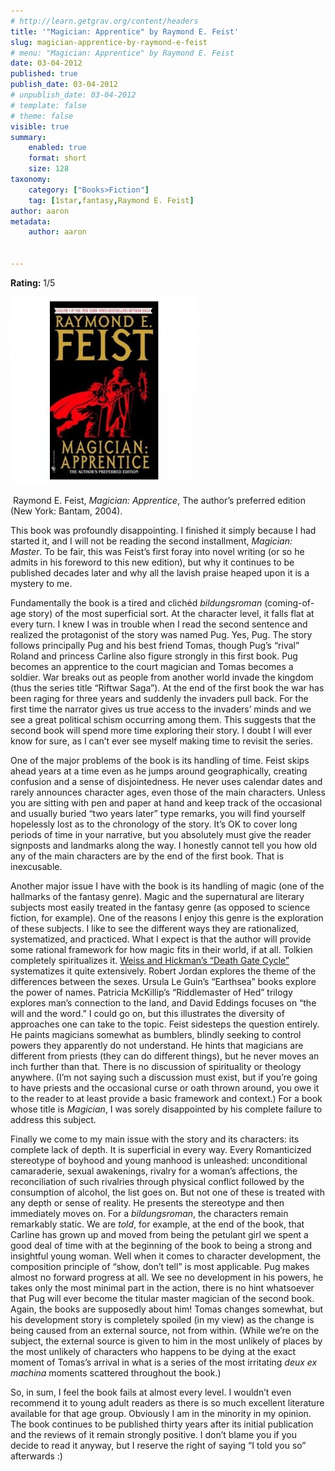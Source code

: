 ```yaml
---
# http://learn.getgrav.org/content/headers
title: '"Magician: Apprentice" by Raymond E. Feist'
slug: magician-apprentice-by-raymond-e-feist
# menu: "Magician: Apprentice" by Raymond E. Feist
date: 03-04-2012
published: true
publish_date: 03-04-2012
# unpublish_date: 03-04-2012
# template: false
# theme: false
visible: true
summary:
    enabled: true
    format: short
    size: 128
taxonomy:
    category: ["Books>Fiction"]
    tag: [1star,fantasy,Raymond E. Feist]
author: aaron
metadata:
    author: aaron


---
```


**Rating:** 1/5

![](cover-300x300.jpg "Magician: Apprentice")

 Raymond E. Feist, *Magician: Apprentice*, The author’s preferred edition (New York: Bantam, 2004).

This book was profoundly disappointing. I finished it simply because I had started it, and I will not be reading the second installment, *Magician: Master*. To be fair, this was Feist’s first foray into novel writing (or so he admits in his foreword to this new edition), but why it continues to be published decades later and why all the lavish praise heaped upon it is a mystery to me.

Fundamentally the book is a tired and clichéd *bildungsroman* (coming-of-age story) of the most superficial sort. At the character level, it falls flat at every turn. I knew I was in trouble when I read the second sentence and realized the protagonist of the story was named Pug. Yes, Pug. The story follows principally Pug and his best friend Tomas, though Pug’s “rival” Roland and princess Carline also figure strongly in this first book. Pug becomes an apprentice to the court magician and Tomas becomes a soldier. War breaks out as people from another world invade the kingdom (thus the series title “Riftwar Saga”). At the end of the first book the war has been raging for three years and suddenly the invaders pull back. For the first time the narrator gives us true access to the invaders’ minds and we see a great political schism occurring among them. This suggests that the second book will spend more time exploring their story. I doubt I will ever know for sure, as I can’t ever see myself making time to revisit the series.

One of the major problems of the book is its handling of time. Feist skips ahead years at a time even as he jumps around geographically, creating confusion and a sense of disjointedness. He never uses calendar dates and rarely announces character ages, even those of the main characters. Unless you are sitting with pen and paper at hand and keep track of the occasional and usually buried “two years later” type remarks, you will find yourself hopelessly lost as to the chronology of the story. It’s OK to cover long periods of time in your narrative, but you absolutely must give the reader signposts and landmarks along the way. I honestly cannot tell you how old any of the main characters are by the end of the first book. That is inexcusable.

Another major issue I have with the book is its handling of magic (one of the hallmarks of the fantasy genre). Magic and the supernatural are literary subjects most easily treated in the fantasy genre (as opposed to science fiction, for example). One of the reasons I enjoy this genre is the exploration of these subjects. I like to see the different ways they are rationalized, systematized, and practiced. What I expect is that the author will provide some rational framework for how magic fits in their world, if at all. Tolkien completely spiritualizes it. [Weiss and Hickman’s “Death Gate Cycle”](../the-death-gate-cycle-by-margaret-weis-tracy-hickman "The Death Gate Cycle by Margaret Weis & Tracy Hickman") systematizes it quite extensively. Robert Jordan explores the theme of the differences between the sexes. Ursula Le Guin’s “Earthsea” books explore the power of names. Patricia McKillip’s “Riddlemaster of Hed” trilogy explores man’s connection to the land, and David Eddings focuses on “the will and the word.” I could go on, but this illustrates the diversity of approaches one can take to the topic. Feist sidesteps the question entirely. He paints magicians somewhat as bumblers, blindly seeking to control powers they apparently do not understand. He hints that magicians are different from priests (they can do different things), but he never moves an inch further than that. There is no discussion of spirituality or theology anywhere. (I’m not saying such a discussion must exist, but if you’re going to have priests and the occasional curse or oath thrown around, you owe it to the reader to at least provide a basic framework and context.) For a book whose title is *Magician*, I was sorely disappointed by his complete failure to address this subject.

Finally we come to my main issue with the story and its characters: its complete lack of depth. It is superficial in every way. Every Romanticized stereotype of boyhood and young manhood is unleashed: unconditional camaraderie, sexual awakenings, rivalry for a woman’s affections, the reconciliation of such rivalries through physical conflict followed by the consumption of alcohol, the list goes on. But not one of these is treated with any depth or sense of reality. He presents the stereotype and then immediately moves on. For a *bildungsroman*, the characters remain remarkably static. We are *told*, for example, at the end of the book, that Carline has grown up and moved from being the petulant girl we spent a good deal of time with at the beginning of the book to being a strong and insightful young woman. Well when it comes to character development, the composition principle of “show, don’t tell” is most applicable. Pug makes almost no forward progress at all. We see no development in his powers, he takes only the most minimal part in the action, there is no hint whatsoever that Pug will ever become the titular master magician of the second book. Again, the books are supposedly about him! Tomas changes somewhat, but his development story is completely spoiled (in my view) as the change is being caused from an external source, not from within. (While we’re on the subject, the external source is given to him in the most unlikely of places by the most unlikely of characters who happens to be dying at the exact moment of Tomas’s arrival in what is a series of the most irritating *deux ex machina* moments scattered throughout the book.)

So, in sum, I feel the book fails at almost every level. I wouldn’t even recommend it to young adult readers as there is so much excellent literature available for that age group. Obviously I am in the minority in my opinion. The book continues to be published thirty years after its initial publication and the reviews of it remain strongly positive. I don’t blame you if you decide to read it anyway, but I reserve the right of saying “I told you so” afterwards :)
